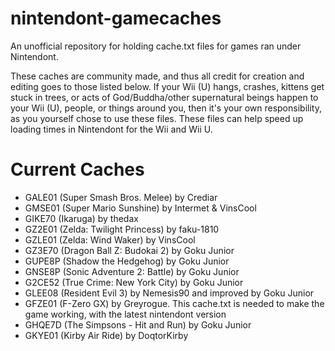 nintendont-gamecaches
=====================

An unofficial repository for holding cache.txt files for games ran under Nintendont.

These caches are community made, and thus all credit for creation and editing goes to those listed below. If your Wii (U) hangs, crashes, kittens get stuck in trees, or acts of God/Buddha/other supernatural beings happen to your Wii (U), people, or things around you, then it's your own responsibility, as you yourself chose to use these files. These files can help speed up loading times in Nintendont for the Wii and Wii U.

Current Caches
==============

* GALE01 (Super Smash Bros. Melee) by Crediar
* GMSE01 (Super Mario Sunshine) by Intermet & VinsCool
* GIKE70 (Ikaruga) by thedax
* GZ2E01 (Zelda: Twilight Princess) by faku-1810
* GZLE01 (Zelda: Wind Waker) by VinsCool
* GZ3E70 (Dragon Ball Z: Budokai 2) by Goku Junior
* GUPE8P (Shadow the Hedgehog) by Goku Junior
* GNSE8P (Sonic Adventure 2: Battle) by Goku Junior
* G2CE52 (True Crime: New York City) by Goku Junior
* GLEE08 (Resident Evil 3) by Nemesis90 and improved by Goku Junior
* GFZE01 (F-Zero GX) by Greyrogue. This cache.txt is needed to make the game working, with the latest nintendont version
* GHQE7D (The Simpsons - Hit and Run) by Goku Junior
* GKYE01 (Kirby Air Ride) by DoqtorKirby
